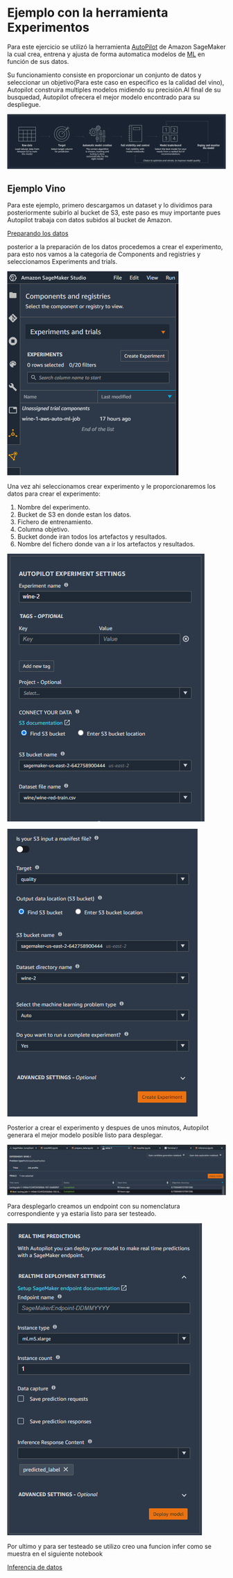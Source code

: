 # Ejemplo con la herramienta Experimentos

Para este ejercicio se utilizó la herramienta [AutoPilot](https://aws.amazon.com/es/sagemaker/autopilot/) de Amazon SageMaker la cual crea, entrena y ajusta de forma automatica modelos de [ML](https://cleverdata.io/que-es-machine-learning-big-data/#:~:text=Machine%20Learning%20es%20una%20disciplina,complejos%20en%20millones%20de%20datos.) en función de sus datos.

Su funcionamiento consiste en proporcionar un conjunto de datos y seleccionar un objetivo(Para este caso en especifico es la calidad del vino), Autopilot construira multiples modelos midiendo su precisión.Al final de su busquedad, Autopilot ofrecera el mejor modelo encontrado para su despliegue.

![product-page-diagram_SageMaker_Auto-Pilot_dk-bg@2x.e2d27caf8ec3224f1498d904aee630f61c847359.png](/Ejemplo02/product-page-diagram_SageMaker_Auto-Pilot_dk-bg@2x.e2d27caf8ec3224f1498d904aee630f61c847359.png)

## Ejemplo Vino

Para este ejemplo, primero descargamos un dataset y lo dividimos para posteriormente subirlo al bucket de S3, este paso es muy importante pues Autopilot trabaja con datos subidos al bucket de Amazon.

[Preparando los datos](https://github.com/Afelipe1599/SageMaker/blob/main/Ejemplo02/prepare_data.ipynb)

posterior a la preparación de los datos procedemos a crear el experimento, para esto nos vamos a la categoria de Components and registries y seleccionamos Experiments and trials.

![Captura01.PNG](/Ejemplo02/Captura01.PNG)

Una vez ahi seleccionamos crear experimento y le proporcionaremos los datos para crear el experimento:

1. Nombre del experimento.
1. Bucket de S3 en donde estan los datos.
1. Fichero de entrenamiento.
1. Columna objetivo.
1. Bucket donde iran todos los artefactos y resultados.
1. Nombre del fichero donde van a ir los artefactos y resultados.

![Captura02.PNG](/Ejemplo02/Captura02.PNG)

![Captura03.PNG](/Ejemplo02/Captura03.PNG)

Posterior a crear el experimento y despues de unos minutos, Autopilot generara el mejor modelo posible listo para desplegar.

![Captura04.PNG](/Ejemplo02/Captura04.PNG)

Para desplegarlo creamos un endpoint con su nomenclatura correspondiente y ya estaria listo para ser testeado.

![Captura05.PNG](/Ejemplo02/Captura05.PNG)

Por ultimo y para ser testeado se utilizo creo una funcion infer como se muestra en el siguiente notebook

[Inferencia de datos](https://github.com/Afelipe1599/SageMaker/blob/main/Ejemplo02/inference.ipynb)




